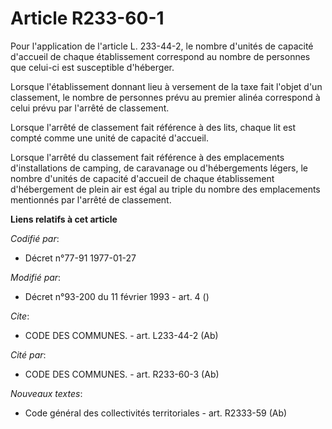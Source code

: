 # Article R233-60-1

Pour l'application de l'article L. 233-44-2, le nombre d'unités de capacité d'accueil de chaque établissement correspond au
nombre de personnes que celui-ci est susceptible d'héberger.

Lorsque l'établissement donnant lieu à versement de la taxe fait l'objet d'un classement, le nombre de personnes prévu au
premier alinéa correspond à celui prévu par l'arrêté de classement.

Lorsque l'arrêté de classement fait référence à des lits, chaque lit est compté comme une unité de capacité d'accueil.

Lorsque l'arrêté du classement fait référence à des emplacements d'installations de camping, de caravanage ou d'hébergements
légers, le nombre d'unités de capacité d'accueil de chaque établissement d'hébergement de plein air est égal au triple du
nombre des emplacements mentionnés par l'arrêté de classement.

**Liens relatifs à cet article**

_Codifié par_:

  - Décret n°77-91 1977-01-27

_Modifié par_:

  - Décret n°93-200 du 11 février 1993 - art. 4 ()

_Cite_:

  - CODE DES COMMUNES. - art. L233-44-2 (Ab)

_Cité par_:

  - CODE DES COMMUNES. - art. R233-60-3 (Ab)

_Nouveaux textes_:

  - Code général des collectivités territoriales - art. R2333-59 (Ab)
